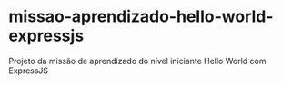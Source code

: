 # missao-aprendizado-hello-world-expressjs
Projeto da missão de aprendizado do nível iniciante Hello World com ExpressJS 
